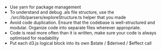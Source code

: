 - Use yarn for package management
- To understand and debug .als file structure, use the ./src/lib/parsers/exploreStructure.ts helper that you made
- Avoid code duplication. Ensure that the codebase is well-structured and modular. Organize code into separate files wherever appropriate.
- Code is read more often than it is written, make sure your code is always optimised for readability
- Put each d3.js logical block into its own $state / $derived / $effect call
